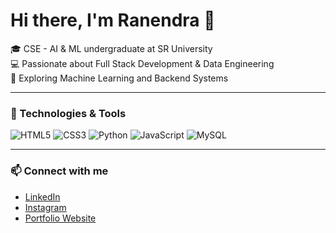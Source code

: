 # Hi there, I'm Ranendra 👋

🎓 CSE - AI & ML undergraduate at SR University  
💻 Passionate about Full Stack Development & Data Engineering  
🚀 Exploring Machine Learning and Backend Systems  

---

### 🔧 Technologies & Tools
![HTML5](https://img.shields.io/badge/-HTML5-E34F26?logo=html5&logoColor=white&style=flat)
![CSS3](https://img.shields.io/badge/-CSS3-1572B6?logo=css3&logoColor=white&style=flat)
![Python](https://img.shields.io/badge/-Python-3776AB?logo=python&logoColor=white&style=flat)
![JavaScript](https://img.shields.io/badge/-JavaScript-F7DF1E?logo=javascript&logoColor=black&style=flat)
![MySQL](https://img.shields.io/badge/-MySQL-4479A1?logo=mysql&logoColor=white&style=flat)

---

### 📫 Connect with me
- [LinkedIn](https://www.linkedin.com/in/challuri-ranendra-511585323?utm_source=share&utm_campaign=share_via&utm_content=profile&utm_medium=android_app)  
- [Instagram](https://www.instagram.com/heyyraana?igsh=NXBqazhsaGppYmdr)  
- [Portfolio Website](https://raana-mypersonal-portfolio.netlify.app/)
